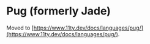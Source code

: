 # Pug (formerly Jade)

Moved to [https://www.11ty.dev/docs/languages/pug/](https://www.11ty.dev/docs/languages/pug/).
